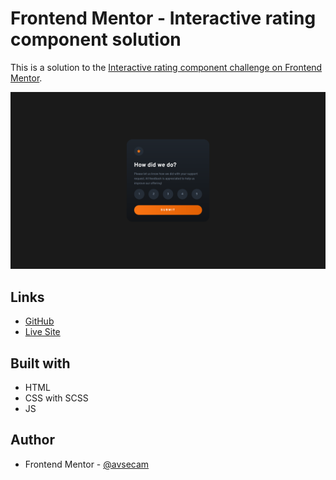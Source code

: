 # Frontend Mentor - Interactive rating component solution

This is a solution to the [Interactive rating component challenge on Frontend Mentor](https://www.frontendmentor.io/challenges/interactive-rating-component-koxpeBUmI).

![](./screenshot.png)

## Links

- [GitHub](https://github.com/avsecam/FM-InteractiveRating)
- [Live Site](https://avsecam.github.io/FM-InteractiveRating/)

## Built with

- HTML
- CSS with SCSS
- JS

## Author

- Frontend Mentor - [@avsecam](https://www.frontendmentor.io/profile/avsecam)
